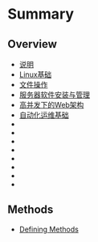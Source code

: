 # Summary

## Overview

* [说明](README.md)
* [Linux基础](1.md)
* [文件操作](2.md)
* [服务器软件安装与管理](3.md)
* [高并发下的Web架构](4.md)
* [自动化运维基础](5.md)
* []()
* []()
* []()
* []()
* []()
* []()
* []()
* []()

## Methods

* [Defining Methods](methods.md)


